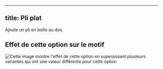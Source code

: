***

## title: Pli plat

Ajoute un pli en boîte au dos.

## Effet de cette option sur le motif

![Cette image montre l'effet de cette option en superposant plusieurs variantes qui ont une valeur différente pour cette option](simone\_boxpleat\_sample.svg "Effet de cette option sur le motif")
